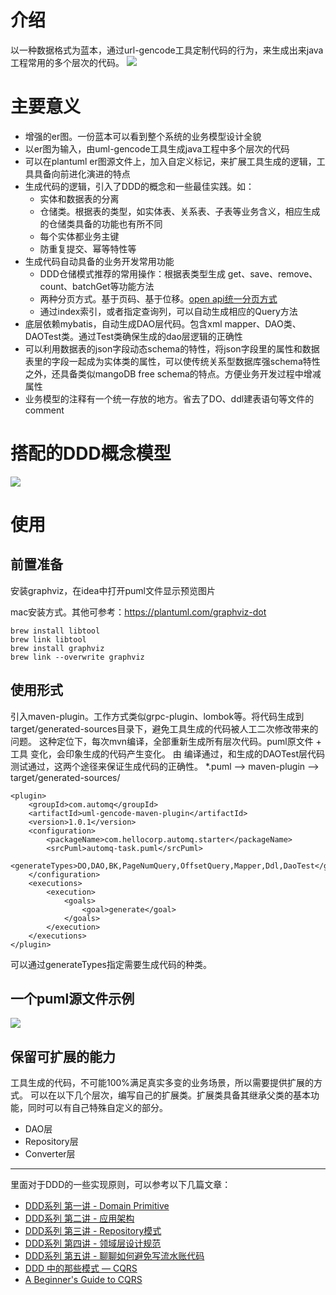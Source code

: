 # 介绍
以一种数据格式为蓝本，通过url-gencode工具定制代码的行为，来生成出来java工程常用的多个层次的代码。
![](https://cdn.nlark.com/yuque/0/2023/png/253086/1695969239128-dcadce5a-0a07-4be5-a5fb-7aaeeaf88a6d.png#averageHue=%23fcfaf9&clientId=u0efd1331-81e7-4&from=paste&id=u05a45127&originHeight=948&originWidth=2208&originalType=url&ratio=1&rotation=0&showTitle=false&status=done&style=none&taskId=u3907c8f3-6700-4d89-9c6b-4393fcc3fa5&title=)

# 主要意义
- 增强的er图。一份蓝本可以看到整个系统的业务模型设计全貌
- 以er图为输入，由uml-gencode工具生成java工程中多个层次的代码
- 可以在plantuml er图源文件上，加入自定义标记，来扩展工具生成的逻辑，工具具备向前进化演进的特点
- 生成代码的逻辑，引入了DDD的概念和一些最佳实践。如：
   - 实体和数据表的分离
   - 仓储类。根据表的类型，如实体表、关系表、子表等业务含义，相应生成的仓储类具备的功能也有所不同
   - 每个实体都业务主键
   - 防重复提交、幂等特性等
- 生成代码自动具备的业务开发常用功能
   - DDD仓储模式推荐的常用操作：根据表类型生成 get、save、remove、count、batchGet等功能方法
   - 两种分页方式。基于页码、基于位移。[open api统一分页方式](https://automq66.feishu.cn/wiki/CaJUwVYheiQ7LskaLr2cOMLIn8e)
   - 通过index索引，或者指定查询列，可以自动生成相应的Query方法
- 底层依赖mybatis，自动生成DAO层代码。包含xml mapper、DAO类、DAOTest类。通过Test类确保生成的dao层逻辑的正确性
- 可以利用数据表的json字段动态schema的特性，将json字段里的属性和数据表里的字段一起成为实体类的属性，可以使传统关系型数据库强schema特性之外，还具备类似mangoDB free schema的特点。方便业务开发过程中增减属性
- 业务模型的注释有一个统一存放的地方。省去了DO、ddl建表语句等文件的comment

# 搭配的DDD概念模型
![](https://cdn.nlark.com/yuque/0/2023/png/253086/1695969239134-48f23302-26a8-4434-a0ab-e1dd394601fd.png#averageHue=%23a98b51&clientId=u0efd1331-81e7-4&from=paste&id=ucfc4e5c0&originHeight=1884&originWidth=2398&originalType=url&ratio=1&rotation=0&showTitle=false&status=done&style=none&taskId=u18700b2b-877d-47f4-b7c9-35ce31b37e1&title=)

# 使用
## 前置准备
安装graphviz，在idea中打开puml文件显示预览图片

mac安装方式。其他可参考：https://plantuml.com/graphviz-dot
```
brew install libtool
brew link libtool
brew install graphviz
brew link --overwrite graphviz
```

## 使用形式
引入maven-plugin。工作方式类似grpc-plugin、lombok等。将代码生成到target/generated-sources目录下，避免工具生成的代码被人工二次修改带来的问题。
这种定位下，每次mvn编译，全部重新生成所有层次代码。puml原文件 + 工具 变化，会印象生成的代码产生变化。
由 编译通过，和生成的DAOTest层代码测试通过，这两个途径来保证生成代码的正确性。
*.puml --> maven-plugin --> target/generated-sources/
```
<plugin>
    <groupId>com.automq</groupId>
    <artifactId>uml-gencode-maven-plugin</artifactId>
    <version>1.0.1</version>
    <configuration>
        <packageName>com.hellocorp.automq.starter</packageName>
        <srcPuml>automq-task.puml</srcPuml>
        <generateTypes>DO,DAO,BK,PageNumQuery,OffsetQuery,Mapper,Ddl,DaoTest</generateTypes>
    </configuration>
    <executions>
        <execution>
            <goals>
                <goal>generate</goal>
            </goals>
        </execution>
    </executions>
</plugin>
```
可以通过generateTypes指定需要生成代码的种类。

## 一个puml源文件示例
![](https://cdn.nlark.com/yuque/0/2023/png/253086/1695969239132-a231a175-2e27-4428-a474-64ac61e4e0bc.png#averageHue=%23dddddd&clientId=u0efd1331-81e7-4&from=paste&id=u0c439584&originHeight=644&originWidth=526&originalType=url&ratio=1&rotation=0&showTitle=false&status=done&style=none&taskId=u1abc0df7-0ce4-421b-87f8-2d64d5bf178&title=)

## 保留可扩展的能力
工具生成的代码，不可能100%满足真实多变的业务场景，所以需要提供扩展的方式。
可以在以下几个层次，编写自己的扩展类。扩展类具备其继承父类的基本功能，同时可以有自己特殊自定义的部分。

- DAO层 
- Repository层
- Converter层

---
里面对于DDD的一些实现原则，可以参考以下几篇文章：
- [DDD系列 第一讲 - Domain Primitive](https://mp.weixin.qq.com/s/kpXklmidsidZEiHNw57QAQ)
- [DDD系列 第二讲 - 应用架构](https://mp.weixin.qq.com/s/MU1rqpQ1aA1p7OtXqVVwxQ)
- [DDD系列 第三讲 - Repository模式](https://mp.weixin.qq.com/s/1bcymUcjCkOdvVygunShmw)
- [DDD系列 第四讲 - 领域层设计规范](https://mp.weixin.qq.com/s/w1zqhWGuDPsCayiOgfxk6w)
- [DDD系列 第五讲 - 聊聊如何避免写流水账代码](https://mp.weixin.qq.com/s/1rdnkROdcNw5ro4ct99SqQ)
- [DDD 中的那些模式 — CQRS](https://zhuanlan.zhihu.com/p/115685384)
- [A Beginner's Guide to CQRS](https://www.eventstore.com/cqrs-pattern)
